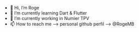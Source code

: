 - 👋 Hi, I’m Roge
- 🌱 I’m currently learning Dart & Flutter
- 💞️ I’m currently working in Numier TPV
- 📫 How to reach me --> personal github perfil --> @RogeMB
